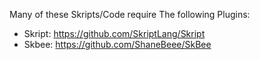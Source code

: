 Many of these Skripts/Code require The following Plugins:
 - Skript: https://github.com/SkriptLang/Skript
 - Skbee: https://github.com/ShaneBeee/SkBee
